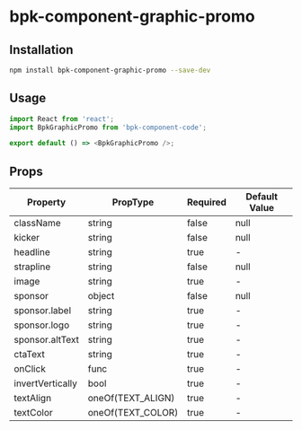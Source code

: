 # bpk-component-graphic-promo

## Installation

```sh
npm install bpk-component-graphic-promo --save-dev
```

## Usage

```js
import React from 'react';
import BpkGraphicPromo from 'bpk-component-code';

export default () => <BpkGraphicPromo />;
```

## Props

| Property         | PropType          | Required | Default Value |
| ---------------- | ----------------- | -------- | ------------- |
| className        | string            | false    | null          |
| kicker           | string            | false    | null          |
| headline         | string            | true     | -             |
| strapline        | string            | false    | null          |
| image            | string            | true     | -             |
| sponsor          | object            | false    | null          |
| sponsor.label    | string            | true     | -             |
| sponsor.logo     | string            | true     | -             |
| sponsor.altText  | string            | true     | -             |
| ctaText          | string            | true     | -             |
| onClick          | func              | true     | -             |
| invertVertically | bool              | true     | -             |
| textAlign        | oneOf(TEXT_ALIGN) | true     | -             |
| textColor        | oneOf(TEXT_COLOR) | true     | -             |
